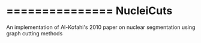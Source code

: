 ===============
NucleiCuts
===============

An implementation of Al-Kofahi's 2010 paper on nuclear segmentation using graph cutting methods
